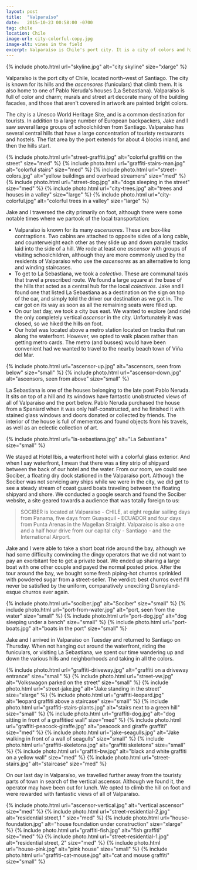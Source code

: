 ```yaml
---
layout: post
title:  "Valparaíso"
date:   2015-10-23 00:58:00 -0700
tag: chile
location: Chile
image-url: city-colorful-copy.jpg
image-alt: vines in the field
excerpt: Valparaíso is Chile's port city. It is a city of colors and hills.
---
```

<div class='img-gallery'>
{% include photo.html url="skyline.jpg" alt="city skyline" size="xlarge" %}
</div>

Valparaíso is the port city of Chile, located north-west of Santiago. The city is known for its hills and the _ascensores_ (funiculars) that climb them. It is also home to one of Pablo Neruda's houses (La Sebastiana). Valparaíso is full of color and charm; murals and street art decorate many of the building facades, and those that aren't covered in artwork are painted bright colors.

The city is a Unesco World Heritage Site, and is a common destination for tourists. In addition to a large number of European backpackers, Jake and I saw several large groups of schoolchildren from Santiago. Valparaíso has several central hills that have a large concentration of touristy restaurants and hostels. The flat area by the port extends for about 4 blocks inland, and then the hills start.

<div class='img-gallery'>
{% include photo.html url="street-graffiti.jpg" alt="colorful graffiti on the street" size="med" %}
{% include photo.html url="graffiti-stairs-man.jpg" alt="colorful stairs" size="med" %}
{% include photo.html url="street-colors.jpg" alt="yellow buildings and overhead streamers" size="med" %}
{% include photo.html url="street-dog.jpg" alt="dogs sleeping in the street" size="med" %}
{% include photo.html url="city-trees.jpg" alt="trees and houses in a valley" size="large" %}
{% include photo.html url="city-colorful.jpg" alt="colorful trees in a valley" size="large" %}
</div>

Jake and I traversed the city primarily on foot, although there were some notable times where we partook of the local transportation:

- Valparaíso is known for its many _ascensores_. These are box-like contraptions. Two cabins are attached to opposite sides of a long cable, and counterweight each other as they slide up and down parallel tracks laid into the side of a hill. We rode at least one _ascensor_ with groups of visiting schoolchildren, although they are more commonly used by the residents of Valparaíso who use the _ascensores_ as an alternative to long and winding staircases.
- To get to La Sebastiana, we took a _colectivo_. These are communal taxis that travel a prescribed route. We found a large square at the base of the hills that acted as a central hub for the local _colectivos_. Jake and I found one that listed La Sebastiana as a destination on the sign on top of the car, and simply told the driver our destination as we got in. The car got on its way as soon as all the remaining seats were filled up.
- On our last day, we took a city bus east. We wanted to explore (and ride) the only completely vertical _ascensor_ in the city. Unfortunately it was closed, so we hiked the hills on foot.
- Our hotel was located above a metro station located on tracks that ran along the waterfront. However, we opted to walk places rather than getting metro cards. The metro (and busses) would have been convenient had we wanted to travel to the nearby beach town of Viña del Mar.

<div class='img-gallery'>
{% include photo.html url="ascensor-up.jpg" alt="ascensors, seen from below" size="small" %}
{% include photo.html url="ascensor-down.jpg" alt="ascensors, seen from above" size="small" %}
</div>

La Sebastiana is one of the houses belonging to the late poet Pablo Neruda. It sits on top of a hill and its windows have fantastic unobstructed views of all of Valparaiso and the port below. Pablo Neruda purchased the house from a Spaniard when it was only half-constructed, and he finished it with stained glass windows and doors donated or collected by friends. The interior of the house is full of mementos and found objects from his travels, as well as an eclectic collection of art.

<div class='img-gallery'>
{% include photo.html url="la-sebastiana.jpg" alt="La Sebastiana" size="small" %}
</div>

We stayed at Hotel Ibis, a waterfront hotel with a colorful glass exterior. And when I say waterfront, I mean that there was a tiny strip of shipyard between the back of our hotel and the water. From our room, we could see Sociber, a floating dry dock stationed in the Valparaíso port. Although the Sociber was not servicing any ships while we were in the city, we did get to see a steady stream of coast guard boats traveling between the floating shipyard and shore. We conducted a google search and found the Sociber website, a site geared towards a audience that was totally foreign to us:

> SOCIBER is located at Valparaiso - CHILE, at eight regular sailing days from Panama, five days from Guayaquil - ECUADOR and four days from Punta Arenas in the Magellan Straight. Valparaiso is also a one and a half hour drive from our capital city - Santiago - and the International Airport.

Jake and I were able to take a short boat ride around the bay, although we had some difficulty convincing the dingy operators that we did not want to pay an exorbitant fee to get a private boat. We ended up sharing a large boat with one other couple and payed the normal posted price. After the tour around the bay, we bought some fresh piping-hot churros sprinkled with powdered sugar from a street-seller. The verdict: best churros ever! I'll never be satisfied by the uniform, comparatively unexciting Disneyland-esque churros ever again.

<div class='img-gallery'>
{% include photo.html url="sociber.jpg" alt="Sociber" size="small" %}
{% include photo.html url="port-from-water.jpg" alt="port, seen from the water" size="small" %}
{% include photo.html url="port-dog.jpg" alt="dog sleeping under a bench" size="small" %}
{% include photo.html url="port-boats.jpg" alt="boats in the port" size="small" %}
</div>

Jake and I arrived in Valparaíso on Tuesday and returned to Santiago on Thursday. When not hanging out around the waterfront, riding the funiculars, or visiting La Sebastiana, we spent our time wandering up and down the various hills and neighborhoods and taking in all the colors.

<div class='img-gallery'>
{% include photo.html url="graffiti-driveway.jpg" alt="graffiti on a driveway entrance" size="small" %}
{% include photo.html url="street-vw.jpg" alt="Volkswagon parked on the street" size="small" %}
{% include photo.html url="street-jake.jpg" alt="Jake standing in the street" size="xlarge" %}
{% include photo.html url="graffiti-leopard.jpg" alt="leopard graffiti above a staircase" size="small" %}
{% include photo.html url="graffiti-stairs-plants.jpg" alt="stairs next to a green hill" size="small" %}
{% include photo.html url="graffiti-dog.jpg" alt="dog sitting in front of a graffitied wall" size="med" %}
{% include photo.html url="graffiti-peacock-giraffe.jpg" alt="peacock and giraffe graffiti" size="med" %}
{% include photo.html url="jake-seagulls.jpg" alt="Jake walking in front of a wall of seagulls" size="small" %}
{% include photo.html url="graffiti-skeletons.jpg" alt="graffiti skeletons" size="small" %}
{% include photo.html url="graffiti-bw.jpg" alt="black and white graffiti on a yellow wall" size="med" %}
{% include photo.html url="street-stairs.jpg" alt="staircase" size="med" %}
</div>

On our last day in Valparaíso, we travelled further away from the touristy parts of town in search of the vertical ascensor. Although we found it, the operator may have been out for lunch. We opted to climb the hill on foot and were rewarded with fantastic views of all of Valparaíso.

<div class='img-gallery'>
{% include photo.html url="ascensor-vertical.jpg" alt="vertical ascensor" size="med" %}
{% include photo.html url="street-residential-2.jpg" alt="residential street,1 " size="med" %}
{% include photo.html url="house-foundation.jpg" alt="house foundation under construction" size="xlarge" %}
{% include photo.html url="graffiti-fish.jpg" alt="fish graffiti" size="med" %}
{% include photo.html url="street-residential-1.jpg" alt="residential street, 2" size="med" %}
{% include photo.html url="house-pink.jpg" alt="pink house" size="small" %}
{% include photo.html url="graffiti-cat-mouse.jpg" alt="cat and mouse graffiti" size="small" %}
</div>
